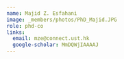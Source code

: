 ```yaml
---
name: Majid Z. Esfahani
image: _members/photos/PhD_Majid.JPG
role: phd-co
links:
  email: mze@connect.ust.hk
  google-scholar: MmDQWjIAAAAJ
---
```


